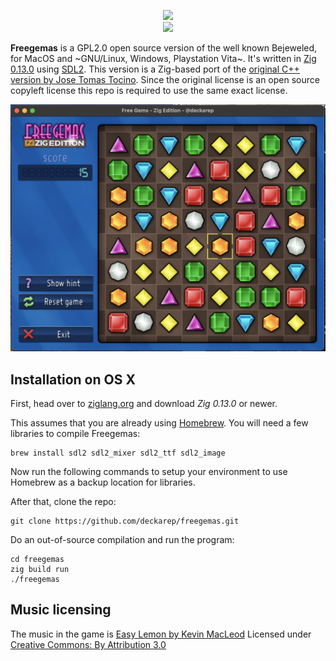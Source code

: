 <p align="center">
    <img src="https://raw.githubusercontent.com/deckarep/freegemas/static/images/header_logo.png"><br>
    <img src="https://raw.githubusercontent.com/deckarep/freegemas/static/images/header_gems.png"><br>
</p>

__Freegemas__ is a GPL2.0 open source version of the well known Bejeweled, for MacOS and ~GNU/Linux, Windows, Playstation Vita~. It's written in [Zig 0.13.0](https://ziglang.org) using [SDL2](https://www.libsdl.org/). This version is a Zig-based port of the [original C++ version by Jose Tomas Tocino](https://github.com/JoseTomasTocino/freegemas). Since the original license is an
open source copyleft license this repo is required to use the same exact license.

<p align="center">
    <img src="https://github.com/deckarep/freegemas/blob/zig-version/static/images/screenshot_1.png">
</p>    
        
## Installation on OS X

First, head over to [ziglang.org](https://ziglang.org) and download *Zig 0.13.0* or newer.

This assumes that you are already using [Homebrew](https://brew.sh/). You will need a few libraries to compile Freegemas:

    brew install sdl2 sdl2_mixer sdl2_ttf sdl2_image

Now run the following commands to setup your environment to use Homebrew as a backup location for libraries.

After that, clone the repo:

    git clone https://github.com/deckarep/freegemas.git
    
Do an out-of-source compilation and run the program:

    cd freegemas
    zig build run
    ./freegemas

## Music licensing

The music in the game is [Easy Lemon by Kevin MacLeod](https://incompetech.com/music/royalty-free/index.html?isrc=USUAN1200076)
Licensed under [Creative Commons: By Attribution 3.0](https://creativecommons.org/licenses/by/3.0/)
